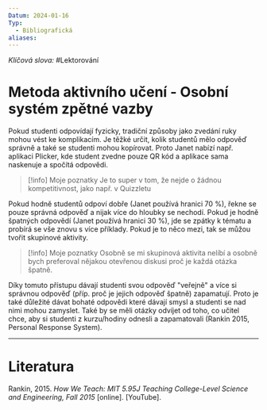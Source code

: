 ```yaml
---
Datum: 2024-01-16
Typ:
  - Bibliografická
aliases:
---
```

*Klíčová slova:* #Lektorování
# Metoda aktivního učení - Osobní systém zpětné vazby
Pokud studenti odpovídají fyzicky, tradiční způsoby jako zvedání ruky mohou vést ke komplikacím. Je těžké určit, kolik studentů mělo odpověď správně a také se studenti mohou kopírovat. Proto Janet nabízí např. aplikaci Plicker, kde student zvedne pouze QR kód a aplikace sama naskenuje a spočítá odpovědi.

> [!info] Moje poznatky
> Je to super v tom, že nejde o žádnou kompetitivnost, jako např. v Quizzletu

Pokud hodně studentů odpoví dobře (Janet používá hranici 70 %), řekne se pouze správná odpověď a nijak více do hloubky se nechodí. Pokud je hodně špatných odpovědí (Janet používá hranici 30 %), jde se zpátky k tématu a probírá se vše znovu s více příklady. Pokud je to něco mezi, tak se můžou tvořit skupinové aktivity.

> [!info] Moje poznatky
>  Osobně se mi skupinová aktivita nelíbí a osobně bych preferoval nějakou otevřenou diskusi proč je každá otázka špatně.

Díky tomuto přístupu dávají studenti svou odpověď "veřejně" a více si správnou odpověď (příp. proč je jejich odpověď špatně) zapamatují. Proto je také důležité dávat bohaté odpovědi které dávají smysl a studenti se nad nimi mohou zamyslet. Také by se měli otázky odvíjet od toho, co učitel chce, aby si studenti z kurzu/hodiny odnesli a zapamatovali (Rankin 2015, Personal Response System).
- - -
# Literatura
Rankin, 2015. _How We Teach: MIT 5.95J Teaching College-Level Science and Engineering, Fall 2015_ [online]. [YouTube].
